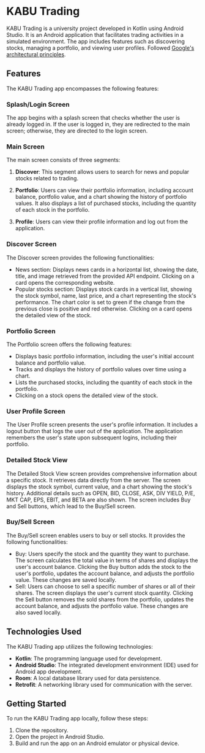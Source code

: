 # KABU Trading

KABU Trading is a university project developed in Kotlin using Android Studio. It is an Android application that facilitates trading activities in a simulated environment. The app includes features such as discovering stocks, managing a portfolio, and viewing user profiles. Followed <a href="https://developer.android.com/topic/architecture">Google's architectural principles</a>.

## Features

The KABU Trading app encompasses the following features:

### Splash/Login Screen

The app begins with a splash screen that checks whether the user is already logged in. If the user is logged in, they are redirected to the main screen; otherwise, they are directed to the login screen.

### Main Screen

The main screen consists of three segments:

1. **Discover**: This segment allows users to search for news and popular stocks related to trading.

2. **Portfolio**: Users can view their portfolio information, including account balance, portfolio value, and a chart showing the history of portfolio values. It also displays a list of purchased stocks, including the quantity of each stock in the portfolio.

3. **Profile**: Users can view their profile information and log out from the application.

### Discover Screen

The Discover screen provides the following functionalities:

- News section: Displays news cards in a horizontal list, showing the date, title, and image retrieved from the provided API endpoint. Clicking on a card opens the corresponding website.
- Popular stocks section: Displays stock cards in a vertical list, showing the stock symbol, name, last price, and a chart representing the stock's performance. The chart color is set to green if the change from the previous close is positive and red otherwise. Clicking on a card opens the detailed view of the stock.

### Portfolio Screen

The Portfolio screen offers the following features:

- Displays basic portfolio information, including the user's initial account balance and portfolio value.
- Tracks and displays the history of portfolio values over time using a chart.
- Lists the purchased stocks, including the quantity of each stock in the portfolio.
- Clicking on a stock opens the detailed view of the stock.

### User Profile Screen

The User Profile screen presents the user's profile information. It includes a logout button that logs the user out of the application. The application remembers the user's state upon subsequent logins, including their portfolio.

### Detailed Stock View

The Detailed Stock View screen provides comprehensive information about a specific stock. It retrieves data directly from the server. The screen displays the stock symbol, current value, and a chart showing the stock's history. Additional details such as OPEN, BID, CLOSE, ASK, DIV YIELD, P/E, MKT CAP, EPS, EBIT, and BETA are also shown. The screen includes Buy and Sell buttons, which lead to the Buy/Sell screen.

### Buy/Sell Screen

The Buy/Sell screen enables users to buy or sell stocks. It provides the following functionalities:

- Buy: Users specify the stock and the quantity they want to purchase. The screen calculates the total value in terms of shares and displays the user's account balance. Clicking the Buy button adds the stock to the user's portfolio, updates the account balance, and adjusts the portfolio value. These changes are saved locally.
- Sell: Users can choose to sell a specific number of shares or all of their shares. The screen displays the user's current stock quantity. Clicking the Sell button removes the sold shares from the portfolio, updates the account balance, and adjusts the portfolio value. These changes are also saved locally.

## Technologies Used

The KABU Trading app utilizes the following technologies:

- **Kotlin**: The programming language used for development.
- **Android Studio**: The integrated development environment (IDE) used for Android app development.
- **Room**: A local database library used for data persistence.
- **Retrofit**: A networking library used for communication with the server.

## Getting Started

To run the KABU Trading app locally, follow these steps:

1. Clone the repository.
2. Open the project in Android Studio.
3. Build and run the app on an Android emulator or physical device.
